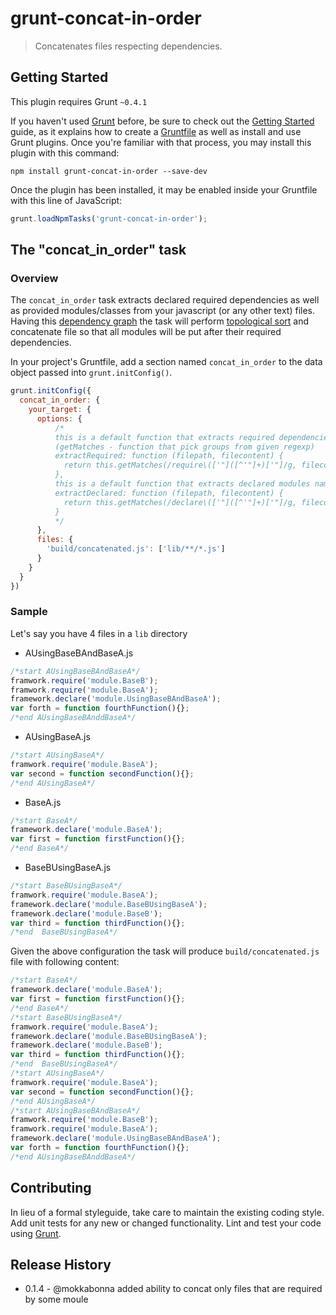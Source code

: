 # grunt-concat-in-order

> Concatenates files respecting dependencies.

## Getting Started
This plugin requires Grunt `~0.4.1`

If you haven't used [Grunt](http://gruntjs.com/) before, be sure to check out the [Getting Started](http://gruntjs.com/getting-started) guide, as it explains how to create a [Gruntfile](http://gruntjs.com/sample-gruntfile) as well as install and use Grunt plugins. Once you're familiar with that process, you may install this plugin with this command:

```shell
npm install grunt-concat-in-order --save-dev
```

Once the plugin has been installed, it may be enabled inside your Gruntfile with this line of JavaScript:

```js
grunt.loadNpmTasks('grunt-concat-in-order');
```

## The "concat_in_order" task

### Overview

The `concat_in_order` task extracts declared required dependencies as well as provided modules/classes from your javascript (or any other text) files. Having this [dependency graph](http://en.wikipedia.org/wiki/Dependency_graph) the task will perform [topological sort](http://en.wikipedia.org/wiki/Topological_sorting) and concatenate file so that all modules will be put after their required dependencies.

In your project's Gruntfile, add a section named `concat_in_order` to the data object passed into `grunt.initConfig()`.

```js
grunt.initConfig({
  concat_in_order: {
    your_target: {
      options: {
          /*
          this is a default function that extracts required dependencies/module names from file content
          (getMatches - function that pick groups from given regexp)
          extractRequired: function (filepath, filecontent) {
            return this.getMatches(/require\(['"]([^'"]+)['"]/g, filecontent);
          },
          this is a default function that extracts declared modules names from file content
          extractDeclared: function (filepath, filecontent) {
            return this.getMatches(/declare\(['"]([^'"]+)['"]/g, filecontent);
          }
          */
      },
      files: {
        'build/concatenated.js': ['lib/**/*.js']
      }
    }
  }
})
```
### Sample
Let's say you have 4 files in a `lib` directory

- AUsingBaseBAndBaseA.js

```js
/*start AUsingBaseBAndBaseA*/
framwork.require('module.BaseB');
framwork.require('module.BaseA');
framework.declare('module.UsingBaseBAndBaseA');
var forth = function fourthFunction(){};
/*end AUsingBaseBAnddBaseA*/
```

- AUsingBaseA.js

```js
/*start AUsingBaseA*/
framwork.require('module.BaseA');
var second = function secondFunction(){};
/*end AUsingBaseA*/
```


- BaseA.js

```js
/*start BaseA*/
framework.declare('module.BaseA');
var first = function firstFunction(){};
/*end BaseA*/
```

- BaseBUsingBaseA.js

```js
/*start BaseBUsingBaseA*/
framwork.require('module.BaseA');
framework.declare('module.BaseBUsingBaseA');
framework.declare('module.BaseB');
var third = function thirdFunction(){};
/*end  BaseBUsingBaseA*/
```
Given the above configuration the task will produce `build/concatenated.js` file with following content:

```js
/*start BaseA*/
framework.declare('module.BaseA');
var first = function firstFunction(){};
/*end BaseA*/
/*start BaseBUsingBaseA*/
framwork.require('module.BaseA');
framework.declare('module.BaseBUsingBaseA');
framework.declare('module.BaseB');
var third = function thirdFunction(){};
/*end  BaseBUsingBaseA*/
/*start AUsingBaseA*/
framwork.require('module.BaseA');
var second = function secondFunction(){};
/*end AUsingBaseA*/
/*start AUsingBaseBAndBaseA*/
framwork.require('module.BaseB');
framwork.require('module.BaseA');
framework.declare('module.UsingBaseBAndBaseA');
var forth = function fourthFunction(){};
/*end AUsingBaseBAnddBaseA*/
```

## Contributing
In lieu of a formal styleguide, take care to maintain the existing coding style. Add unit tests for any new or changed functionality. Lint and test your code using [Grunt](http://gruntjs.com/).

## Release History

- 0.1.4 - @mokkabonna added ability to concat only files that are required by some moule